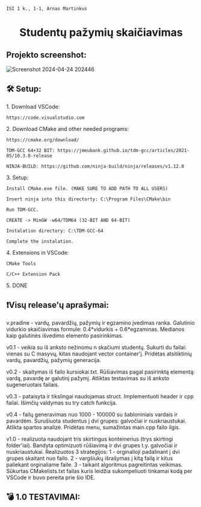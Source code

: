 ```
ISI 1 k., 1-1, Arnas Martinkus
```
<h1 align="center" id="title">Studentų pažymių skaičiavimas</h1>

<h2>Projekto screenshot:</h2>

![Screenshot 2024-04-24 202446](https://github.com/ArnasIc3/Objektinis-programavimas/assets/149010264/c41931d3-a27a-45d2-995a-d52612d964e4)

<h2>🛠️ Setup:</h2>

<p>1. Download VSCode:</p>

```
https://code.visualstudio.com
```

<p>2. Download CMake and other needed programs:</p>

```
https://cmake.org/download/
```

```
TDM-GCC 64+32 BIT: https://jmeubank.github.io/tdm-gcc/articles/2021-05/10.3.0-release
```

```
NINJA-BUILD: https://github.com/ninja-build/ninja/releases/v1.12.0
```

<p>3. Setup:</p>

```
Install CMake.exe file. (MAKE SURE TO ADD PATH TO ALL USERS)
```

```
Insert ninja into this directorty: C:\Program Files\CMake\bin
```

```
Run TDM-GCC.
```

```
CREATE -> MinGW -w64/TDM64 (32-BIT AND 64-BIT)
```

```
Instalation directory: C:\TDM-GCC-64
```

```
Complete the instalation.
```

<p>4. Extensions in VSCode:</p>

```
CMake Tools
```

```
C/C++ Extension Pack
```

<p>5. DONE</p>

<h2>❗Visų release'ų aprašymai: </h2>
<p> v.pradine - vardų, pavardžių, pažymių ir egzamino įvedimas ranka. 
  Galutinio vidurkio skaičiavimas formule: 0.4*vidurkis + 0.6*egzaminas.
  Medianos kaip galutinės išvedimo elemento pasirinkimas.</p>
<p> v0.1 - veikia su iš anksto nežinomu n skačiumi studentų.
Sukurti du failai: vienas su C masyvų, kitas naudojant vector container'į.
Pridėtas atsitiktinių vardų, pavardžių, pažymių generacija.</p>
<p> v0.2 - skaitymas iš failo kursiokai.txt.
Rūšiavimas pagal pasirinktą elementą: vardą, pavardę ar galutinį pažymį.
Atliktas testavimas su iš anksto sugeneruotais failais.</p>
<p> v0.3 - pataisyta ir tikslingai naudojamas struct.
Implementuoti header ir cpp failai.
Išimčių valdymas su try catch funkcija.</p>
<p> v0.4 - failų generavimas nuo 1000 - 100000 su šabloniniais vardais ir pavardėm.
Surušiuota studentus į dvi grupes: galvočiai ir nuskriaustukai. Atlikta spartos analizė.
Pridėtas menu, sumažintas main.cpp failo ilgis. </p>
<p> v1.0 - realizuota naudojant tris skirtingus konteinerius (trys skirtingi folder'iai).
Bandyta optimizuoti rūšiavimą ir dvi grupes t.y. galvočiai ir nuskriaustukai.
Realizuotos 3 strategijos: 
    1 - orginalioji padalinant į dvi grupes skaitant nuo failo.
    2 - vargšiukų išrašymas į kitą failą ir kitus paliekant orginaliame faile. 
    3 - taikant algoritmus pagreitintas veikimas.
Sūkurtas CMakelists.txt failas kuris leidžia sukompeliuoti tinkamai kodą per VSCode ir buvo pereita prie šio IDE.
</p>

<h2>💣 1.0 TESTAVIMAI: </h2>
